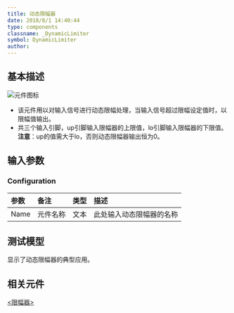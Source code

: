 ```yaml
---
title: 动态限幅器
date: 2018/8/1 14:40:44
type: components
classname: _DynamicLimiter
symbol: DynamicLimiter
author: 
---
```

## <span id="comp_desc">基本描述</span>
![元件图标]()

+ 该元件用以对输入信号进行动态限幅处理，当输入信号超过限幅设定值时，以限幅值输出。
+ 共三个输入引脚，up引脚输入限幅器的上限值，lo引脚输入限幅器的下限值。**注意**：up的值需大于lo，否则动态限幅器输出恒为0。

## <span id="comp_params">输入参数</span>
### <span id="comp_params_group_Configuration">Configuration</span>
| 参数 | 备注 | 类型 | 描述 |
| :--- | :--- | :--: | :--- |
| <span id="comp_params_param_Name">Name</span> | 元件名称 | 文本 | 此处输入动态限幅器的名称 |

[Name]: #comp_params_param_Name "Name"

## <span id="comp_example">测试模型</span>
[<test name>](<test link>)显示了动态限幅器的典型应用。

## <span id="comp_seealso">相关元件</span>
[<限幅器>](<test link>)




